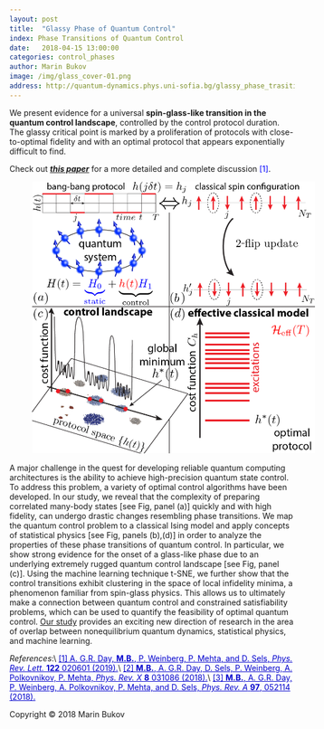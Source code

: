 ```yaml
---
layout: post
title:  "Glassy Phase of Quantum Control" 
index: Phase Transitions of Quantum Control
date:   2018-04-15 13:00:00
categories: control_phases
author: Marin Bukov
image: /img/glass_cover-01.png
address: http://quantum-dynamics.phys.uni-sofia.bg/glassy_phase_trasitions/
---
```

We present evidence for a universal **spin-glass-like transition in the quantum control landscape**, controlled by the control protocol duration. The glassy critical point is marked by a proliferation of protocols with close-to-optimal fidelity and with an optimal protocol that appears exponentially difficult to find.

Check out [***this paper***](https://arxiv.org/abs/1803.10856) for a more detailed and complete discussion <span style="color:blue">[1]</span>. 

<figure align="center">
<tr><td><img src="/img/glassy_schematic.png" alt="QSL" description="Drawing" style="width: 500px; max-width:500%;"/></td></tr>
</figure>

A major challenge in the quest for developing reliable quantum computing architectures is the ability to achieve high-precision quantum state control. To address this problem, a variety of optimal control algorithms have been developed. In our study, we reveal that the complexity of preparing correlated many-body states [see Fig, panel (a)] quickly and with high fidelity, can undergo drastic changes resembling phase transitions. We map the quantum control problem to a classical Ising model and apply concepts of statistical physics [see Fig, panels (b),(d)] in order to analyze the properties of these phase transitions of quantum control. In particular, we show strong evidence for the onset of a glass-like phase due to an underlying extremely rugged quantum control landscape [see Fig, panel (c)]. Using the machine learning technique t-SNE, we further show that the control transitions exhibit clustering in the space of local infidelity minima, a phenomenon familiar from spin-glass physics. This allows us to ultimately make a connection between quantum control and constrained satisfiability problems, which can be used to quantify the feasibility of optimal quantum control. [Our study](https://arxiv.org/abs/1803.10856) provides an exciting new direction of research in the area of overlap between nonequilibrium quantum dynamics, statistical physics, and machine learning. 
	

*References*:\\
<a href="https://arxiv.org/abs/1803.10856" style="color: #0000cd">[1] A. G.R. Day, **M.B.**, P. Weinberg, P. Mehta, and D. Sels, *Phys. Rev. Lett.* **122** 020601 (2019).</a>\\
<a href="https://arxiv.org/abs/1705.00565" style="color: #0000cd">[2] **M.B.**, A. G.R. Day, D. Sels, P. Weinberg, A. Polkovnikov, P. Mehta, *Phys. Rev. X* **8** 031086 (2018).</a>\\
<a href="https://arxiv.org/abs/1711.09109" style="color: #0000cd">[3] **M.B.**, A. G.R. Day, P. Weinberg, A. Polkovnikov, P. Mehta, and D. Sels, *Phys. Rev. A* __97__, 052114 (2018).</a>

Copyright © 2018 Marin Bukov